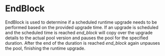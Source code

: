 <!--
order: 4
-->

# EndBlock

EndBlock is used to determine if a scheduled runtime upgrade needs to be performed based on the
provided upgrade time. If an upgrade is scheduled and the scheduled time is reached _end_block_ will copy over
the upgrade details to the actual pool version and pauses the pool for the specified duration. After the end of the
duration is reached _end_block_ again unpauses the pool, finishing the runtime upgrade.